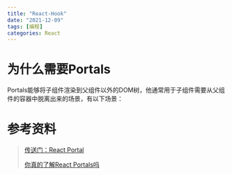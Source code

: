 ```yaml
---
title: "React-Hook"
date: "2021-12-09"
tags: [编程]
categories: React
---
```


# 为什么需要Portals

Portals能够将子组件渲染到父组件以外的DOM树，他通常用于子组件需要从父组件的容器中脱离出来的场景，有以下场景：

# 参考资料

> [传送门：React Portal](https://zhuanlan.zhihu.com/p/29880992)
>
> [你真的了解React Portals吗](https://juejin.cn/post/6892951045685641224)

